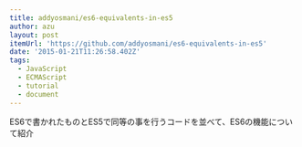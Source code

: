 ```yaml
---
title: addyosmani/es6-equivalents-in-es5
author: azu
layout: post
itemUrl: 'https://github.com/addyosmani/es6-equivalents-in-es5'
date: '2015-01-21T11:26:58.402Z'
tags:
  - JavaScript
  - ECMAScript
  - tutorial
  - document
---
```

ES6で書かれたものとES5で同等の事を行うコードを並べて、ES6の機能について紹介
